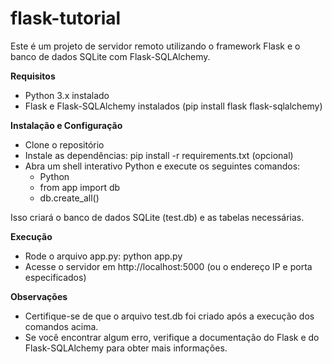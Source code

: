 # flask-tutorial

Este é um projeto de servidor remoto utilizando o framework Flask e o banco de dados SQLite com Flask-SQLAlchemy.

**Requisitos**
- Python 3.x instalado
- Flask e Flask-SQLAlchemy instalados (pip install flask flask-sqlalchemy)

**Instalação e Configuração**
- Clone o repositório
- Instale as dependências: pip install -r requirements.txt (opcional)
- Abra um shell interativo Python e execute os seguintes comandos:
  * Python
  * from app import db
  * db.create_all()

Isso criará o banco de dados SQLite (test.db) e as tabelas necessárias.

**Execução**
- Rode o arquivo app.py: python app.py
- Acesse o servidor em http://localhost:5000 (ou o endereço IP e porta especificados)

**Observações**
- Certifique-se de que o arquivo test.db foi criado após a execução dos comandos acima.
- Se você encontrar algum erro, verifique a documentação do Flask e do Flask-SQLAlchemy para obter mais informações.
